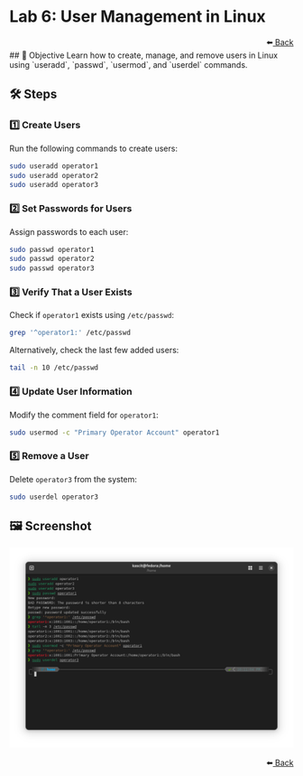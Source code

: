 # Lab 6: User Management in Linux
<div align="right">
    ⬅️<a href="../README.md"> Back</a>
</div>
## 📌 Objective
Learn how to create, manage, and remove users in Linux using `useradd`, `passwd`, `usermod`, and `userdel` commands.

## 🛠️ Steps

### 1️⃣ **Create Users**
Run the following commands to create users:

```bash
sudo useradd operator1
sudo useradd operator2
sudo useradd operator3
```

### 2️⃣ **Set Passwords for Users**
Assign passwords to each user:

```bash
sudo passwd operator1
sudo passwd operator2
sudo passwd operator3
```

### 3️⃣ **Verify That a User Exists**
Check if `operator1` exists using `/etc/passwd`:

```bash
grep '^operator1:' /etc/passwd
```

Alternatively, check the last few added users:

```bash
tail -n 10 /etc/passwd
```

### 4️⃣ **Update User Information**
Modify the comment field for `operator1`:

```bash
sudo usermod -c "Primary Operator Account" operator1
```

### 5️⃣ **Remove a User**
Delete `operator3` from the system:

```bash
sudo userdel operator3
```

## 🖼️ **Screenshot**
![Lab 6 Screenshot](lab6.png)
<div align="right">
    ⬅️<a href="../README.md"> Back</a>
</div>
